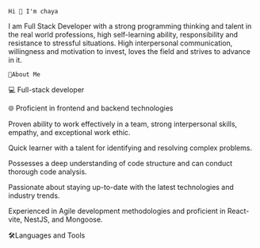     Hi 👋 I'm chaya

I am Full Stack Developer with a strong programming thinking and talent in the real world professions, high self-learning ability,
responsibility and resistance to stressful situations. High interpersonal communication,
willingness and motivation to invest, loves the field and strives to advance in it.

    💭About Me



💻 Full-stack developer

🌐 Proficient in frontend and backend technologies

  Proven ability to work effectively in a team, strong interpersonal skills, empathy, and exceptional work ethic.

  Quick learner with a talent for identifying and resolving complex problems.

  Possesses a deep understanding of code structure and can conduct thorough code analysis.

  Passionate about staying up-to-date with the latest technologies and industry trends.

  Experienced in Agile development methodologies and proficient in React-vite, NestJS, and Mongoose.


   🛠Languages and Tools



